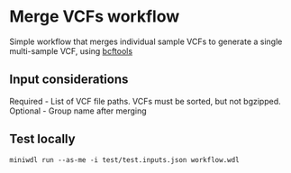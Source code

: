 # Merge VCFs workflow
Simple workflow that merges individual sample VCFs to generate a single multi-sample VCF, using [bcftools](https://github.com/samtools/bcftools)

## Input considerations
Required - List of VCF file paths. VCFs must be sorted, but not bgzipped. <br>
Optional - Group name after merging

## Test locally
```
miniwdl run --as-me -i test/test.inputs.json workflow.wdl
```
